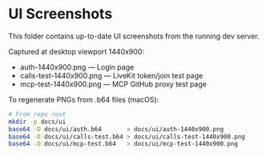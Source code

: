 # UI Screenshots

This folder contains up-to-date UI screenshots from the running dev server.

Captured at desktop viewport 1440x900:

- auth-1440x900.png — Login page
- calls-test-1440x900.png — LiveKit token/join test page
- mcp-test-1440x900.png — MCP GitHub proxy test page

To regenerate PNGs from .b64 files (macOS):

```bash
# From repo root
mkdir -p docs/ui
base64 -D docs/ui/auth.b64       > docs/ui/auth-1440x900.png
base64 -D docs/ui/calls-test.b64 > docs/ui/calls-test-1440x900.png
base64 -D docs/ui/mcp-test.b64   > docs/ui/mcp-test-1440x900.png
```
